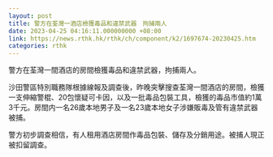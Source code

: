 ```yaml
---
layout: post
title: 警方在荃灣一酒店檢獲毒品和違禁武器　拘捕兩人
date: 2023-04-25 04:16:11.000000000 +08:00
link: https://news.rthk.hk/rthk/ch/component/k2/1697674-20230425.htm
categories: rthk
---
```


警方在荃灣一間酒店的房間檢獲毒品和違禁武器，拘捕兩人。

沙田警區特別職務隊根據線報及調查後，昨晚突擊搜查荃灣一間酒店的房間，檢獲一支伸縮警棍、20包懷疑可卡因，以及一批毒品包裝工具，檢獲的毒品市值約1萬3千元。房間内一名26歲本地男子及一名23歲本地女子涉嫌販毒及管有違禁武器被捕。

警方初步調查相信，有人租用酒店房間作毒品包裝、儲存及分銷用途。被捕人現正被扣留調查。
